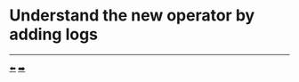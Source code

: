 # Understand the new operator by adding logs


<hr>
<a href="../04-install-the-new-crd-on-kubernetes/">⬅️</a>
<a href="../06-use-data-defined-in-the-crd-within-the-operator/">➡️</a>
